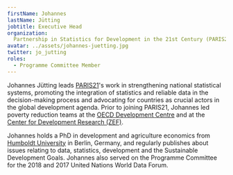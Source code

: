 ```yaml
---
firstName: Johannes
lastName: Jütting
jobtitle: Executive Head
organization:
  Partnership in Statistics for Development in the 21st Century (PARIS21)
avatar: ../assets/johannes-juetting.jpg
twitter: jo_jutting
roles:
  - Programme Committee Member
---
```


Johannes Jütting leads [PARIS21](https://paris21.org/)'s work in strengthening
national statistical systems, promoting the integration of statistics and
reliable data in the decision-making process and advocating for countries as
crucial actors in the global development agenda. Prior to joining PARIS21,
Johannes led poverty reduction teams at the
[OECD Development Centre](http://www.oecd.org/dev/) and at the
[Center for Development Research (ZEF)](https://www.zef.de/).

Johannes holds a PhD in development and agriculture economics from
[Humboldt University](https://www.hu-berlin.de/en/) in Berlin, Germany, and
regularly publishes about issues relating to data, statistics, development and
the Sustainable Development Goals. Johannes also served on the Programme
Committee for the 2018 and 2017 United Nations World Data Forum.
